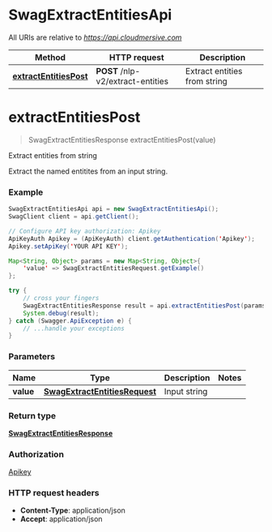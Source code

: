 # SwagExtractEntitiesApi

All URIs are relative to *https://api.cloudmersive.com*

Method | HTTP request | Description
------------- | ------------- | -------------
[**extractEntitiesPost**](SwagExtractEntitiesApi.md#extractEntitiesPost) | **POST** /nlp-v2/extract-entities | Extract entities from string


<a name="extractEntitiesPost"></a>
# **extractEntitiesPost**
> SwagExtractEntitiesResponse extractEntitiesPost(value)

Extract entities from string

Extract the named entitites from an input string.

### Example
```java
SwagExtractEntitiesApi api = new SwagExtractEntitiesApi();
SwagClient client = api.getClient();

// Configure API key authorization: Apikey
ApiKeyAuth Apikey = (ApiKeyAuth) client.getAuthentication('Apikey');
Apikey.setApiKey('YOUR API KEY');

Map<String, Object> params = new Map<String, Object>{
    'value' => SwagExtractEntitiesRequest.getExample()
};

try {
    // cross your fingers
    SwagExtractEntitiesResponse result = api.extractEntitiesPost(params);
    System.debug(result);
} catch (Swagger.ApiException e) {
    // ...handle your exceptions
}
```

### Parameters

Name | Type | Description  | Notes
------------- | ------------- | ------------- | -------------
 **value** | [**SwagExtractEntitiesRequest**](SwagExtractEntitiesRequest.md)| Input string |

### Return type

[**SwagExtractEntitiesResponse**](SwagExtractEntitiesResponse.md)

### Authorization

[Apikey](../README.md#Apikey)

### HTTP request headers

 - **Content-Type**: application/json
 - **Accept**: application/json


